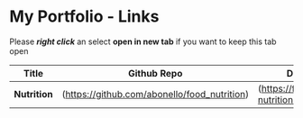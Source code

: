 # My Portfolio - Links
Please ***right click*** an select **open in new tab** if you want to keep this tab open

| Title | Github Repo | Deployment |
|-------|-------------|----------|
|**Nutrition**| (https://github.com/abonello/food_nutrition) | (https://food-nutrition.herokuapp.com/) |

